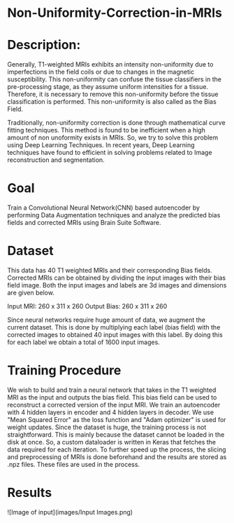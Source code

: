 # Non-Uniformity-Correction-in-MRIs


# Description:

Generally, T1-weighted MRIs exhibits an intensity non-uniformity due to imperfections in the field coils or due to changes in the magnetic susceptibility. This non-uniformity can confuse the tissue classifiers in the pre-processing stage, as they assume uniform intensities for a tissue. Therefore, it is necessary to remove this non-uniformity before the tissue classification is performed. This non-uniformity is also called as the Bias Field.

Traditionally, non-uniformity correction is done through mathematical curve fitting techniques. This method is found to be inefficient when a high amount of non unoformity exists in MRIs. So, we try to solve this problem using Deep Learning Techniques. In recent years, Deep Learning techniques have found to efficient in solving problems related to Image reconstruction and segmentation.  

# Goal

Train a Convolutional Neural Network(CNN) based autoencoder by performing Data Augmentation techniques and analyze the predicted bias fields and corrected MRIs using Brain Suite Software. 

# Dataset

This data has 40 T1 weighted MRIs and their corresponding Bias fields. Corrected MRIs can be obtained by dividing the input images with their bias field image. Both the input images and labels are 3d images and dimensions are given below.

Input MRI: 260 x 311 x 260 
Output Bias: 260 x 311 x 260 

Since neural networks require huge amount of data, we augment the current dataset. This is done by multiplying each label (bias field) with the corrected images to obtained 40 input images with this label. By doing this for each label we obtain a total of 1600 input images.

# Training Procedure

We wish to build and train a neural network that takes in the T1 weighted MRI as the input and outputs the bias field. This bias field can be used to reconstruct a corrected version of the input MRI. We train an autoencoder with 4 hidden layers in encoder and 4 hidden layers in decoder. We use "Mean Squared Error" as the loss function and "Adam optimizer" is used for weight updates. Since the dataset is huge, the training process is not straightforward. This is mainly because the dataset cannot be loaded in the disk at once. So, a custom dataloader is written in Keras that fetches the data required for each iteration. To further speed up the process, the slicing and preprocessing of MRIs is done beforehand and the results are stored as .npz files. These files are used in the process.

# Results

![Image of input](images/Input Images.png)
